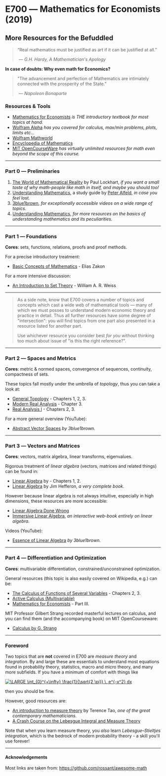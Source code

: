 # E700 ― Mathematics for Economists (2019)

## More Resources for the Befuddled

> “Real mathematics must be justified as art if it can be justified at all.” 
>
> ​	― *G.H. Hardy, A Mathematician's Apology*

**In case of doubts: Why even math for Economics?**

> "The advancement and perfection of Mathematics are intimately connected with the prosperity of the State."
>
> ​	― *Napoleon Bonaparte*

### Resources & Tools

* [Mathematics for Economists](https://primo.bib.uni-mannheim.de/permalink/f/19ojnqi/MAN_ALMA21119931390002561) *is THE introductory textbook for most topics at hand.*
* [Wolfram Alpha](http://www.wolframalpha.com/) *has you covered for calculus, max/min problems, plots, limits etc...*
* [Wolfram Mathworld](http://mathworld.wolfram.com/) 
* [Encyclopedia of Mathematics](https://www.encyclopediaofmath.org)
* [MIT OpenCourseWare](http://ocw.mit.edu/courses/mathematics/) *has virtually unlimited resources for math even beyond the scope of this course.*

---

### Part 0 ― Preliminaries

1. [The World of Mathematical Reality](https://www.youtube.com/watch?v=V1gT2f3Fe44) by Paul Lockhart, *if you want a small taste of why math-people like math in itself, and maybe you should too!*
2. [Understanding Mathematics](http://www.math.utah.edu/~pa/math.html), a study guide by [Peter Alfeld](http://www.math.utah.edu/~pa/), *in case you feel lost.*
3. [3blue1brown](https://www.youtube.com/channel/UCYO_jab_esuFRV4b17AJtAw/playlists), *for exceptionally accessible videos on a wide range of topics.*
4. [Understanding Mathematics](https://github.com/nelson-brochado/understanding-math), *for more resources on the basics of understanding mathematics and its peculiarities.*

---

### Part 1 ― Foundations

**Cores**: sets, functions, relations, proofs and proof methods.

For a precise introductory treatment:

- [Basic Concepts of Mathematics](http://www.trillia.com/zakon1.html) - Elias Zakon

For a more intensive discussion:

- [An Introduction to Set Theory](http://www.math.toronto.edu/weiss/set_theory.pdf) - William A. R. Weiss

---

> As a side note, know that E700 covers a number of topics and concepts which cast a wide web of mathematical tools ― many of which we must posses to understand modern economic theory and practice in detail. Thus all further resources have some degree of "intersection": you will find topics from one part also presented in a resource listed for another part. 
>
> Use whichever resource you consider best *for you* without thinking too much about issue of "is this the right reference?".

---

### Part 2 ― Spaces and Metrics

**Cores**: metric & normed spaces, convergence of sequences, continuity, compactness of sets.

These topics fall mostly under the umbrella of *topology*, thus you can take a look at:

- [General Topology](https://webusers.imj-prg.fr/~pierre.schapira/lectnotes/Topo.pdf) - Chapters 1, 2, 3.
- [Modern Real Analysis](http://www.math.purdue.edu/~torres/pubs/Modern-real-analysis.pdf) - Chapter 3.
- [Real Analysis I](https://www.jirka.org/ra/realanal.pdf) - Chapters 2, 3.

For a more general overview (YouTube):

- [Abstract Vector Spaces](https://youtu.be/TgKwz5Ikpc8) *by 3blue1brown.*

---

### Part 3  ― Vectors and Matrices

**Cores**: vectors, matrix algebra, linear transforms, eigenvalues.

Rigorous treatment of *linear algebra* (vectors, matrices and related things) can be found in:

- [Linear Algebra](https://web.calpoly.edu/~jborzell/Courses/Year%2010-11/Fall%202010/Petersen-Linear_Algebra-Math_306.pdf) by - Chapters 1, 2.
- [Linear Algebra](http://joshua.smcvt.edu/linearalgebra/#current_version) by Jim Hefferon, *a very complete book*.

However because linear algebra is not always intuitive, especially in high dimensions, these resources are more accessible:

- [Linear Algebra Done Wrong](https://www.math.brown.edu/~treil/papers/LADW/LADW_2017-09-04.pdf)
- [Immersive Linear Algebra](http://immersivemath.com/ila/index.html), *an interactive web-book entirely on linear algebra.*

Videos (YouTube):

- [Essence of Linear Algebra](https://www.youtube.com/watch?v=fNk_zzaMoSs&list=PLZHQObOWTQDPD3MizzM2xVFitgF8hE_ab) *by 3blue1brown.*

---

 ### Part 4 ― Differentiation and Optimization

**Cores**: multivariable differentiation, constrained/unconstrained optimization.

General resources (this topic is also easily covered on Wikipedia, e.g.) can be:

- [The Calculus of Functions of Several Variables](http://www.synechism.org/wp/the-calculus-of-functions-of-several-variables/) - Chapters 2, 3.
- [Active Calculus (Multivariable)](https://activecalculus.org/ACM.html) 
- [Mathematics for Economists](https://primo.bib.uni-mannheim.de/permalink/f/19ojnqi/MAN_ALMA21119931390002561) - Part III.

MIT Professor Gilbert Strang recorded masterful lectures on calculus, and you can find them (and the accompanying book) on MIT OpenCourseware:

-  [Calculus by G. Strang](https://ocw.mit.edu/resources/res-18-001-calculus-online-textbook-spring-2005/textbook/) 

---

### Foreword

Two topics that are **not** covered in E700 are *measure theory* and *integration*. By and large these are essentials to understand most equations found in probability theory, statistics, macro and micro theory, and many more subfields. If you have a minimum of comfort with things like

<a href="https://www.codecogs.com/eqnedit.php?latex=\dpi{100}&space;\LARGE&space;\int_{0}^{&plus;\infty}&space;\frac{1}{\sqrt{2&space;\pi}}&space;\,&space;e^{-x^2}&space;dx" target="_blank"><img src="https://latex.codecogs.com/png.latex?\dpi{80}&space;\LARGE&space;\int_{0}^{&plus;\infty}&space;\frac{1}{\sqrt{2&space;\pi}}&space;\,&space;e^{-x^2}&space;dx" title="\LARGE \int_{0}^{+\infty} \frac{1}{\sqrt{2 \pi}} \, e^{-x^2} dx" /></a>

then you should be fine.

However, good resources are:

- [An introduction to measure theory](https://terrytao.files.wordpress.com/2011/01/measure-book1.pdf) by Terence Tao, *one of the great contemporary mathematicians.*
- [A Crash Course on the Lebesgue Integral and Measure Theory](https://www.gold-saucer.org/math/lebesgue/lebesgue.pdf)

Note that when you learn measure theory, you *also* learn *Lebesgue–Stieltjes integration*, which is the bedrock of modern probability theory - a skill you'll use forever!

---

#### Acknowledgements

Most links are taken from:	https://github.com/rossant/awesome-math 


